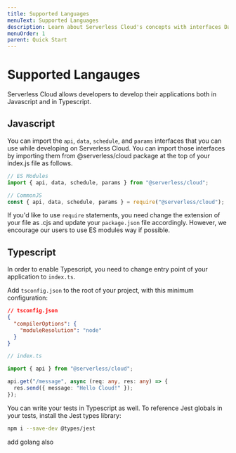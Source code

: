 ```yaml
---
title: Supported Languages
menuText: Supported Languages
description: Learn about Serverless Cloud's concepts with interfaces Dashboard.
menuOrder: 1
parent: Quick Start
---
```


# Supported Langauges

Serverless Cloud allows developers to develop their applications both in Javascript and in Typescript.

## Javascript

You can import the `api`, `data`, `schedule`, and `params` interfaces that you can use while developing on Serverless Cloud. You can import those interfaces by importing them from @serverless/cloud package at the top of your index.js file as follows.

```javascript
// ES Modules
import { api, data, schedule, params } from "@serverless/cloud";

// CommonJS
const { api, data, schedule, params } = require("@serverless/cloud");
```

If you'd like to use `require` statements, you need change the extension of your file as .cjs and update your `package.json` file accordingly. However, we encourage our users to use ES modules way if possible.

## Typescript

In order to enable Typescript, you need to change entry point of your application to `index.ts`.

Add `tsconfig.json` to the root of your project, with this minimum configuration:

```json
// tsconfig.json
{
  "compilerOptions": {
    "moduleResolution": "node"
  }
}
```

```typescript
// index.ts

import { api } from "@serverless/cloud";

api.get("/message", async (req: any, res: any) => {
  res.send({ message: "Hello Cloud!" });
});
```

You can write your tests in Typescript as well. To reference Jest globals in your tests, install the Jest types library:

```bash
npm i --save-dev @types/jest
```
add golang also
